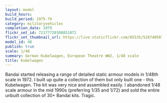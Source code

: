```yaml
---
layout: model
build_hours: 
build_period: 1975-79
category: militaryvehicles
completion_date: 1979
flickr_set_id: 72177720308051872
flickr_set_thumbnail_url: https://live.staticflickr.com/65535/52874050739_8d6ea8f382_m.jpg
model_id: 48
publish: true
scale: 1/48
summary: German Kubelwagen, European Theatre WW2, 1/48 scale
title: Kubelwagen
---
```


Bandai started releasing a range of detailed static armour models in 1/48th scale in 1972. I built up quite a collection of them but only built one - this Kubelwagen. The kit was very nice and assembled easily. I abandoned 1/48 scale armour in the mid 1990s (preferring 1/35 and 1/72) and sold the entire unbuilt collection of 30+ Bandai kits. Tragic.
